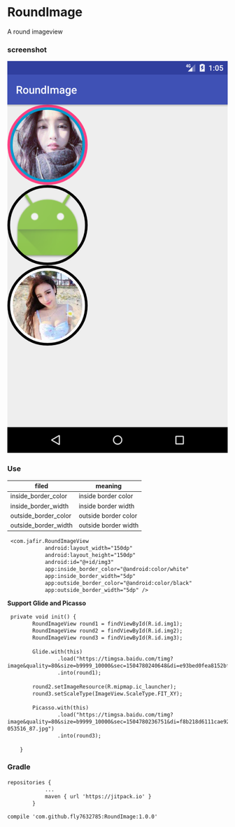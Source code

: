 # RoundImage
A round imageview

### screenshot
![cool style](https://github.com/fly7632785/RoundImage/raw/master/screenshot/shot1.png)

### Use
| filed                  |meaning                 |
| -------------          | --------------         |
| inside_border_color    |  inside border color   |
| inside_border_width    |  inside border width   |
| outside_border_color   |  outside border color  |
| outside_border_width   |  outside border width  |


```
 <com.jafir.RoundImageView
            android:layout_width="150dp"
            android:layout_height="150dp"
            android:id="@+id/img3"
            app:inside_border_color="@android:color/white"
            app:inside_border_width="5dp"
            app:outside_border_color="@android:color/black"
            app:outside_border_width="5dp" />
```

**Support Glide and Picasso**
```
 private void init() {
        RoundImageView round1 = findViewById(R.id.img1);
        RoundImageView round2 = findViewById(R.id.img2);
        RoundImageView round3 = findViewById(R.id.img3);

        Glide.with(this)
                .load("https://timgsa.baidu.com/timg?image&quality=80&size=b9999_10000&sec=1504780240648&di=e93bed0fea8152bf947139e2415b9c0e&imgtype=jpg&src=http%3A%2F%2Fimg3.imgtn.bdimg.com%2Fit%2Fu%3D1057519802%2C4245354110%26fm%3D214%26gp%3D0.jpg")
                .into(round1);

        round2.setImageResource(R.mipmap.ic_launcher);
        round3.setScaleType(ImageView.ScaleType.FIT_XY);

        Picasso.with(this)
                .load("https://timgsa.baidu.com/timg?image&quality=80&size=b9999_10000&sec=1504780236751&di=f8b218d6111cae92f092a257d4e23b80&imgtype=0&src=http%3A%2F%2Fwww.qqleju.com%2Fuploads%2Fallimg%2F160213%2F13-053516_87.jpg")
                .into(round3);

    }
```


### Gradle
```
repositories {
			...
			maven { url 'https://jitpack.io' }
		}
```
```
compile 'com.github.fly7632785:RoundImage:1.0.0'
```



